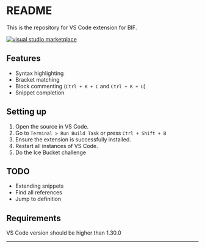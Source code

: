# README

This is the repository for VS Code extension for BIF.

[![visual studio marketplace](https://vsmarketplacebadge.apphb.com/version-short/spoorthi.biffy.svg)](https://marketplace.visualstudio.com/items?itemName=spoorthi.biffy)


## Features

* Syntax highlighting 
* Bracket matching 
* Block commenting (`Ctrl + K + C` and `Ctrl + K + U`)
* Snippet completion


## Setting up

1. Open the source in VS Code.
2. Go to `Terminal > Run Build Task` or press `Ctrl + Shift + B`
3. Ensure the extension is successfully installed.
4. Restart all instances of VS Code.
5. Do the Ice Bucket challenge


## TODO

* Extending snippets
* Find all references 
* Jump to definition 

## Requirements

VS Code version should be higher than 1.30.0

-----------------------------------------------------------------------------------------------------------

